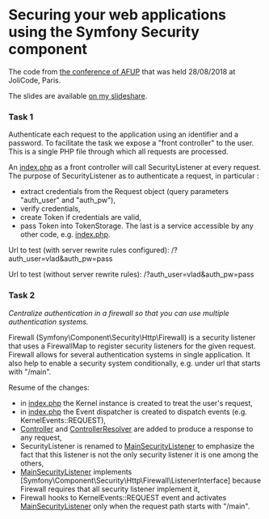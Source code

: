 # Securing your web applications using the Symfony Security component

The code from [the conference of AFUP](https://www.meetup.com/fr-FR/afup-paris-php/events/253944518/)
that was held 28/08/2018 at JoliCode, Paris.

The slides are available [on my slideshare](https://fr.slideshare.net/VladyslavRiabchenko/scurisation-de-vos-applications-web-laide-du-composant-security-de-symfony).

### Task 1

Authenticate each request to the application using an identifier and a password.
To facilitate the task we expose a "front controller" to the user. 
This is a single PHP file through which all requests are processed. 

An [index.php] as a front controller will call SecurityListener at every request.
The purpose of SecurityListener as to authenticate a request, in particular :

- extract credentials from the Request object (query parameters "auth_user" and "auth_pw"),
- verify credentials,
- create Token if credentials are valid,
- pass Token into TokenStorage. The last is a service accessible by any other code, 
e.g. [index.php].  

Url to test (with server rewrite rules configured): /?auth_user=vlad&auth_pw=pass

Url to test (without server rewrite rules): /?auth_user=vlad&auth_pw=pass


### Task 2

*Centralize authentication in a firewall so that you can use multiple authentication systems.*

Firewall (Symfony\Component\Security\Http\Firewall) is a security listener that 
uses a FirewallMap to register security listeners for the given request.
Firewall allows for several authentication systems in single application.
It also help to enable a security system conditionally, e.g. under url that starts with "/main".

Resume of the changes:
- in [index.php] the Kernel instance is created to treat the user's request,
- in [index.php] the Event dispatcher is created to dispatch events (e.g. KernelEvents::REQUEST),
- [Controller] and [ControllerResolver] are added to produce a response to any request,
- SecurityListener is renamed to [MainSecurityListener] to emphasize the fact that this 
listener is not the only security listener it is one among the others, 
- [MainSecurityListener] implements [Symfony\Component\Security\Http\Firewall\ListenerInterface]
because Firewall requires that all security listener implement it,
- Firewall hooks to KernelEvents::REQUEST event and activates [MainSecurityListener] 
only when the request path starts with "/main". 


[index.php]: public/index.php
[Controller]: src/Controller.php
[ControllerResolver]: src/ControllerResolver.php
[MainSecurityListener]: src/Security/MainSecurityListener.php
